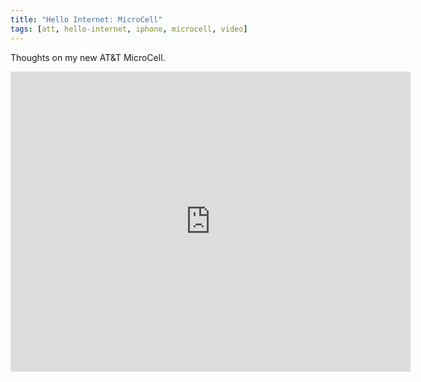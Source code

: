 ```yaml
---
title: "Hello Internet: MicroCell"
tags: [att, hello-internet, iphone, microcell, video]
---
```


Thoughts on my new AT&T MicroCell.

<div class="video vimeo"><iframe src="http://player.vimeo.com/video/14798937?title=0&amp;byline=0&amp;portrait=0&amp;color=f05b35" width="640" height="480" frameborder="0"></iframe></div>
